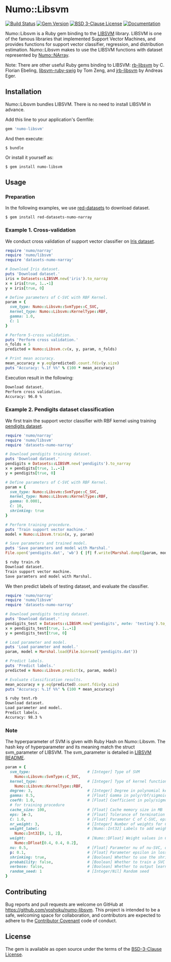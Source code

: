 # Numo::Libsvm

[![Build Status](https://github.com/yoshoku/numo-libsvm/workflows/build/badge.svg)](https://github.com/yoshoku/numo-libsvm/actions?query=workflow%3Abuild)
[![Gem Version](https://badge.fury.io/rb/numo-libsvm.svg)](https://badge.fury.io/rb/numo-libsvm)
[![BSD 3-Clause License](https://img.shields.io/badge/License-BSD%203--Clause-orange.svg)](https://github.com/yoshoku/numo-libsvm/blob/main/LICENSE.txt)
[![Documentation](https://img.shields.io/badge/api-reference-blue.svg)](https://yoshoku.github.io/numo-libsvm/doc/)

Numo::Libsvm is a Ruby gem binding to the [LIBSVM](https://github.com/cjlin1/libsvm) library.
LIBSVM is one of the famous libraries that implemented Support Vector Machines,
and provides functions for support vector classifier, regression, and distribution estimation.
Numo::Libsvm makes to use the LIBSVM functions with dataset represented by [Numo::NArray](https://github.com/ruby-numo/numo-narray).

Note: There are other useful Ruby gems binding to LIBSVM:
[rb-libsvm](https://github.com/febeling/rb-libsvm) by C. Florian Ebeling,
[libsvm-ruby-swig](https://github.com/tomz/libsvm-ruby-swig) by Tom Zeng,
and [jrb-libsvm](https://github.com/andreaseger/jrb-libsvm) by Andreas Eger.

## Installation
Numo::Libsvm bundles LIBSVM. There is no need to install LIBSVM in advance.

Add this line to your application's Gemfile:

```ruby
gem 'numo-libsvm'
```

And then execute:

    $ bundle

Or install it yourself as:

    $ gem install numo-libsvm

## Usage

### Preparation

In the following examples, we use [red-datasets](https://github.com/red-data-tools/red-datasets) to download dataset.

    $ gem install red-datasets-numo-narray

### Example 1. Cross-validation

We conduct cross validation of support vector classifier on [Iris dataset](https://www.csie.ntu.edu.tw/~cjlin/libsvmtools/datasets/multiclass.html#iris).

```ruby
require 'numo/narray'
require 'numo/libsvm'
require 'datasets-numo-narray'

# Download Iris dataset.
puts 'Download dataset.'
iris = Datasets::LIBSVM.new('iris').to_narray
x = iris[true, 1..-1]
y = iris[true, 0]

# Define parameters of C-SVC with RBF Kernel.
param = {
  svm_type: Numo::Libsvm::SvmType::C_SVC,
  kernel_type: Numo::Libsvm::KernelType::RBF,
  gamma: 1.0,
  C: 1
}

# Perform 5-cross validation.
puts 'Perform cross validation.'
n_folds = 5
predicted = Numo::Libsvm.cv(x, y, param, n_folds)

# Print mean accuracy.
mean_accuracy = y.eq(predicted).count.fdiv(y.size)
puts "Accuracy: %.1f %%" % (100 * mean_accuracy)
```

Execution result in the following:

```sh
Download dataset.
Perform cross validation.
Accuracy: 96.0 %
```

### Example 2. Pendigits dataset classification

We first train the support vector classifier with RBF kernel using training [pendigits dataset](https://www.csie.ntu.edu.tw/~cjlin/libsvmtools/datasets/multiclass.html#pendigits).

```ruby
require 'numo/narray'
require 'numo/libsvm'
require 'datasets-numo-narray'

# Download pendigits training dataset.
puts 'Download dataset.'
pendigits = Datasets::LIBSVM.new('pendigits').to_narray
x = pendigits[true, 1..-1]
y = pendigits[true, 0]

# Define parameters of C-SVC with RBF Kernel.
param = {
  svm_type: Numo::Libsvm::SvmType::C_SVC,
  kernel_type: Numo::Libsvm::KernelType::RBF,
  gamma: 0.0001,
  C: 10,
  shrinking: true
}

# Perform training procedure.
puts 'Train support vector machine.'
model = Numo::Libsvm.train(x, y, param)

# Save parameters and trained model.
puts 'Save parameters and model with Marshal.'
File.open('pendigits.dat', 'wb') { |f| f.write(Marshal.dump([param, model])) }
```

```sh
$ ruby train.rb
Download dataset.
Train support vector machine.
Save paramters and model with Marshal.
```

We then predict labels of testing dataset, and evaluate the classifier.

```ruby
require 'numo/narray'
require 'numo/libsvm'
require 'datasets-numo-narray'

# Download pendigits testing dataset.
puts 'Download dataset.'
pendigits_test = Datasets::LIBSVM.new('pendigits', note: 'testing').to_narray
x = pendigits_test[true, 1..-1]
y = pendigits_test[true, 0]

# Load parameter and model.
puts 'Load parameter and model.'
param, model = Marshal.load(File.binread('pendigits.dat'))

# Predict labels.
puts 'Predict labels.'
predicted = Numo::Libsvm.predict(x, param, model)

# Evaluate classification results.
mean_accuracy = y.eq(predicted).count.fdiv(y.size)
puts "Accuracy: %.1f %%" % (100 * mean_accuracy)
```

```sh
$ ruby test.rb
Download dataset.
Load parameter and model.
Predict labels.
Accuracy: 98.3 %
```

### Note
The hyperparameter of SVM is given with Ruby Hash on Numo::Libsvm.
The hash key of hyperparameter and its meaning match the struct svm_parameter of LIBSVM.
The svm_parameter is detailed in [LIBSVM README](https://github.com/cjlin1/libsvm/blob/master/README).

```ruby
param = {
  svm_type:                         # [Integer] Type of SVM
    Numo::Libsvm::SvmType::C_SVC,
  kernel_type:                      # [Integer] Type of kernel function
    Numo::Libsvm::KernelType::RBF,
  degree: 3,                        # [Integer] Degree in polynomial kernel function
  gamma: 0.5,                       # [Float] Gamma in poly/rbf/sigmoid kernel function
  coef0: 1.0,                       # [Float] Coefficient in poly/sigmoid kernel function
  # for training procedure
  cache_size: 100,                  # [Float] Cache memory size in MB
  eps: 1e-3,                        # [Float] Tolerance of termination criterion
  C: 1.0,                           # [Float] Parameter C of C-SVC, epsilon-SVR, and nu-SVR
  nr_weight: 3,                     # [Integer] Number of weights for C-SVC
  weight_label:                     # [Numo::Int32] Labels to add weight in C-SVC
    Numo::Int32[0, 1, 2],
  weight:                           # [Numo::DFloat] Weight values in C-SVC
    Numo::DFloat[0.4, 0.4, 0.2],
  nu: 0.5,                          # [Float] Parameter nu of nu-SVC, one-class SVM, and nu-SVR
  p: 0.1,                           # [Float] Parameter epsilon in loss function of epsilon-SVR
  shrinking: true,                  # [Boolean] Whether to use the shrinking heuristics
  probability: false,               # [Boolean] Whether to train a SVC or SVR model for probability estimates
  verbose: false,                   # [Boolean] Whether to output learning process message
  random_seed: 1                    # [Integer/Nil] Random seed
}
```

## Contributing

Bug reports and pull requests are welcome on GitHub at https://github.com/yoshoku/numo-libsvm. This project is intended to be a safe, welcoming space for collaboration, and contributors are expected to adhere to the [Contributor Covenant](https://contributor-covenant.org) code of conduct.

## License

The gem is available as open source under the terms of the [BSD-3-Clause License](https://opensource.org/licenses/BSD-3-Clause).
